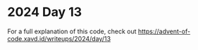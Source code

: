 # 2024 Day 13

For a full explanation of this code, check out https://advent-of-code.xavd.id/writeups/2024/day/13
